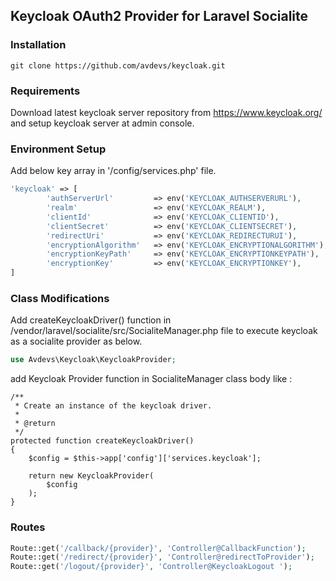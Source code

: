 ## Keycloak OAuth2 Provider for Laravel Socialite

### Installation
```
git clone https://github.com/avdevs/keycloak.git
```

### Requirements

Download latest keycloak server repository from https://www.keycloak.org/ and setup keycloak server at admin console.

### Environment Setup

Add below key array in '/config/services.php' file.
```php
'keycloak' => [
        'authServerUrl'         => env('KEYCLOAK_AUTHSERVERURL'),
        'realm'                 => env('KEYCLOAK_REALM'),
        'clientId'              => env('KEYCLOAK_CLIENTID'),
        'clientSecret'          => env('KEYCLOAK_CLIENTSECRET'),
        'redirectUri'           => env('KEYCLOAK_REDIRECTURUI'),
        'encryptionAlgorithm'   => env('KEYCLOAK_ENCRYPTIONALGORITHM'),
        'encryptionKeyPath'     => env('KEYCLOAK_ENCRYPTIONKEYPATH'),
        'encryptionKey'         => env('KEYCLOAK_ENCRYPTIONKEY'),
]
```
### Class Modifications

Add createKeycloakDriver() function in /vendor/laravel/socialite/src/SocialiteManager.php
file to execute keycloak as a socialite provider as below.

```php
use Avdevs\Keycloak\KeycloakProvider;
```

add Keycloak Provider function in SocialiteManager class body like :

    /**
     * Create an instance of the keycloak driver.
     *
     * @return
     */
    protected function createKeycloakDriver()
    {
        $config = $this->app['config']['services.keycloak'];

        return new KeycloakProvider(
            $config
        );
    }

### Routes
```php
Route::get('/callback/{provider}', 'Controller@CallbackFunction');
Route::get('/redirect/{provider}', 'Controller@redirectToProvider');
Route::get('/logout/{provider}', 'Controller@KeycloakLogout ');
```
